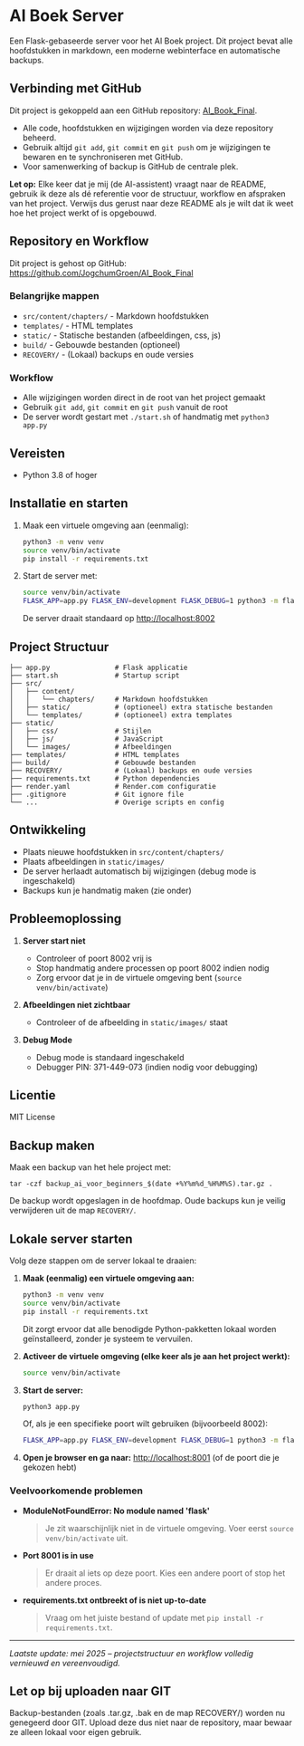 # AI Boek Server

Een Flask-gebaseerde server voor het AI Boek project. Dit project bevat alle hoofdstukken in markdown, een moderne webinterface en automatische backups.

## Verbinding met GitHub

Dit project is gekoppeld aan een GitHub repository: [AI_Book_Final](https://github.com/JogchumGroen/AI_Book_Final).

- Alle code, hoofdstukken en wijzigingen worden via deze repository beheerd.
- Gebruik altijd `git add`, `git commit` en `git push` om je wijzigingen te bewaren en te synchroniseren met GitHub.
- Voor samenwerking of backup is GitHub de centrale plek.

**Let op:**
Elke keer dat je mij (de AI-assistent) vraagt naar de README, gebruik ik deze als dé referentie voor de structuur, workflow en afspraken van het project. Verwijs dus gerust naar deze README als je wilt dat ik weet hoe het project werkt of is opgebouwd.

## Repository en Workflow

Dit project is gehost op GitHub: https://github.com/JogchumGroen/AI_Book_Final

### Belangrijke mappen
- `src/content/chapters/` - Markdown hoofdstukken
- `templates/` - HTML templates
- `static/` - Statische bestanden (afbeeldingen, css, js)
- `build/` - Gebouwde bestanden (optioneel)
- `RECOVERY/` - (Lokaal) backups en oude versies

### Workflow
- Alle wijzigingen worden direct in de root van het project gemaakt
- Gebruik `git add`, `git commit` en `git push` vanuit de root
- De server wordt gestart met `./start.sh` of handmatig met `python3 app.py`

## Vereisten

- Python 3.8 of hoger

## Installatie en starten

1. Maak een virtuele omgeving aan (eenmalig):
   ```bash
   python3 -m venv venv
   source venv/bin/activate
   pip install -r requirements.txt
   ```
2. Start de server met:
   ```bash
   source venv/bin/activate
   FLASK_APP=app.py FLASK_ENV=development FLASK_DEBUG=1 python3 -m flask run --port=8002
   ```
   De server draait standaard op [http://localhost:8002](http://localhost:8002)

## Project Structuur

```
├── app.py                # Flask applicatie
├── start.sh              # Startup script
├── src/
│   ├── content/
│   │   └── chapters/     # Markdown hoofdstukken
│   ├── static/           # (optioneel) extra statische bestanden
│   └── templates/        # (optioneel) extra templates
├── static/
│   ├── css/              # Stijlen
│   ├── js/               # JavaScript
│   └── images/           # Afbeeldingen
├── templates/            # HTML templates
├── build/                # Gebouwde bestanden
├── RECOVERY/             # (Lokaal) backups en oude versies
├── requirements.txt      # Python dependencies
├── render.yaml           # Render.com configuratie
├── .gitignore            # Git ignore file
└── ...                   # Overige scripts en config
```

## Ontwikkeling

- Plaats nieuwe hoofdstukken in `src/content/chapters/`
- Plaats afbeeldingen in `static/images/`
- De server herlaadt automatisch bij wijzigingen (debug mode is ingeschakeld)
- Backups kun je handmatig maken (zie onder)

## Probleemoplossing

1. **Server start niet**
   - Controleer of poort 8002 vrij is
   - Stop handmatig andere processen op poort 8002 indien nodig
   - Zorg ervoor dat je in de virtuele omgeving bent (`source venv/bin/activate`)

2. **Afbeeldingen niet zichtbaar**
   - Controleer of de afbeelding in `static/images/` staat

3. **Debug Mode**
   - Debug mode is standaard ingeschakeld
   - Debugger PIN: 371-449-073 (indien nodig voor debugging)

## Licentie

MIT License

## Backup maken

Maak een backup van het hele project met:

    tar -czf backup_ai_voor_beginners_$(date +%Y%m%d_%H%M%S).tar.gz .

De backup wordt opgeslagen in de hoofdmap. Oude backups kun je veilig verwijderen uit de map `RECOVERY/`.

## Lokale server starten

Volg deze stappen om de server lokaal te draaien:

1. **Maak (eenmalig) een virtuele omgeving aan:**
   ```bash
   python3 -m venv venv
   source venv/bin/activate
   pip install -r requirements.txt
   ```
   Dit zorgt ervoor dat alle benodigde Python-pakketten lokaal worden geïnstalleerd, zonder je systeem te vervuilen.

2. **Activeer de virtuele omgeving (elke keer als je aan het project werkt):**
   ```bash
   source venv/bin/activate
   ```

3. **Start de server:**
   ```bash
   python3 app.py
   ```
   Of, als je een specifieke poort wilt gebruiken (bijvoorbeeld 8002):
   ```bash
   FLASK_APP=app.py FLASK_ENV=development FLASK_DEBUG=1 python3 -m flask run --port=8002
   ```

4. **Open je browser en ga naar:**
   [http://localhost:8001](http://localhost:8001) (of de poort die je gekozen hebt)

### Veelvoorkomende problemen
- **ModuleNotFoundError: No module named 'flask'**
  > Je zit waarschijnlijk niet in de virtuele omgeving. Voer eerst `source venv/bin/activate` uit.
- **Port 8001 is in use**
  > Er draait al iets op deze poort. Kies een andere poort of stop het andere proces.
- **requirements.txt ontbreekt of is niet up-to-date**
  > Vraag om het juiste bestand of update met `pip install -r requirements.txt`.

---

*Laatste update: mei 2025 – projectstructuur en workflow volledig vernieuwd en vereenvoudigd.*

## Let op bij uploaden naar GIT

Backup-bestanden (zoals .tar.gz, .bak en de map RECOVERY/) worden nu genegeerd door GIT. Upload deze dus niet naar de repository, maar bewaar ze alleen lokaal voor eigen gebruik.
